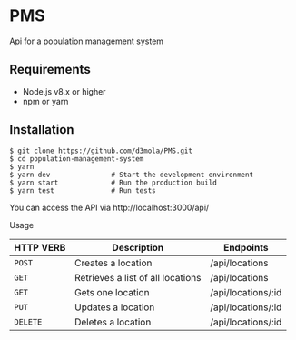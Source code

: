 # PMS
Api for a population management system

## Requirements
- Node.js v8.x or higher
- npm or yarn

## Installation
```
$ git clone https://github.com/d3mola/PMS.git
$ cd population-management-system
$ yarn
$ yarn dev               # Start the development environment
$ yarn start             # Run the production build
$ yarn test              # Run tests
```

You can access the API via http://localhost:3000/api/

Usage

| HTTP VERB | Description | Endpoints |
| --- | --- | --- |
| `POST` | Creates a location | /api/locations |
| `GET` | Retrieves a list of all locations | /api/locations |
| `GET` | Gets one location | /api/locations/:id |
| `PUT` | Updates a location | /api/locations/:id |
| `DELETE` | Deletes a location | /api/locations/:id |
